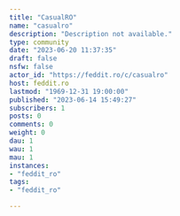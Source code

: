 ```yaml
---
title: "CasualRO" 
name: "casualro"
description: "Description not available."
type: community
date: "2023-06-20 11:37:35"
draft: false
nsfw: false
actor_id: "https://feddit.ro/c/casualro"
host: feddit.ro
lastmod: "1969-12-31 19:00:00"
published: "2023-06-14 15:49:27"
subscribers: 1
posts: 0
comments: 0
weight: 0
dau: 1
wau: 1
mau: 1
instances:
- "feddit_ro"
tags: 
- "feddit_ro"

---
```

